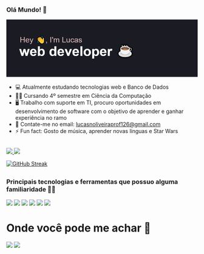 ### Olá Mundo! 🦉

[![MasterHead](https://github.com/LucasNoliveira/lucasNoliveira/blob/main/header1.png)](https://github.com/LucasNoliveira/lucasNoliveira)


- 💻 Atualmente estudando tecnologias web e Banco de Dados
- 👩‍💻 Cursando 4º semestre em Ciência da Computação
- 🖥 Trabalho com suporte em TI, procuro oportunidades em desenvolvimento de software com o objetivo de aprender e ganhar experiência no ramo
- 📱 Contate-me no email: lucasnoliveiraprof126@gmail.com
- ⚡ Fun fact: Gosto de música, aprender novas línguas e Star Wars

##
<div>
  <a href="https://github.com/LucasNoliveira">
  <img height="180em" src="https://github-readme-stats.vercel.app/api?username=LucasNoliveira&count_icons=true_private=true&theme=omni"/>
  <img height="180em" src= "https://github-readme-stats.vercel.app/api/top-langs/?username=LucasNoliveira&theme=omni"/>
    
[![GitHub Streak](http://github-readme-streak-stats.herokuapp.com?user=LucasNoliveira&theme=radical&date_format=M%20j%5B%2C%20Y%5D&mode=weekly)](https://git.io/streak-stats)
    
##
### Principais tecnologias e ferramentas que possuo alguma familiaridade 👨‍💻
  <img height="90em" src="https://cdn.jsdelivr.net/gh/devicons/devicon/icons/html5/html5-original.svg" />
  <img height="90em" src="https://cdn.jsdelivr.net/gh/devicons/devicon/icons/css3/css3-original.svg" />
  <img height="90em" src="https://cdn.jsdelivr.net/gh/devicons/devicon/icons/javascript/javascript-original.svg" />
  <img height="90em" src="https://cdn.jsdelivr.net/gh/devicons/devicon/icons/python/python-original.svg" />
  <img height="90em" src="https://cdn.jsdelivr.net/gh/devicons/devicon/icons/linux/linux-original.svg" />
  <img height="90em" src="https://cdn.jsdelivr.net/gh/devicons/devicon/icons/mysql/mysql-plain-wordmark.svg" />

</div>
  <h1 height="40px"> Onde você pode me achar 📩 </h1>  
  <a href="https://www.linkedin.com/in/lucasnevesoliveira/" target="_blank"><img src="https://img.shields.io/badge/-LinkedIn-%230077B5?style=for-the-badge&logo=linkedin&logoColor=white" target="_blank"></a> 
 <a href = "mailto:lucasnoliveiraprof126@gmail.com"><img src="https://img.shields.io/badge/-Gmail-%23333?style=for-the-badge&logo=gmail&logoColor=white" target="_blank"></a>

